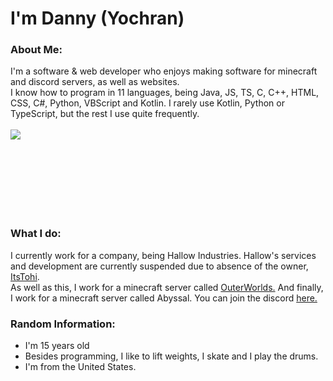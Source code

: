 # I'm Danny (Yochran)

### About Me:
I'm a software & web developer who enjoys making software for minecraft and discord servers, as well as websites.
</br>
I know how to program in 11 languages, being Java, JS, TS, C, C++, HTML, CSS, C#, Python, VBScript and Kotlin. I rarely use Kotlin, Python or TypeScript, but the rest I use quite frequently.
</br>
<br>
  <a href="https://github.com/Yochran">
    <img align="left" src="https://github-readme-stats.vercel.app/api/top-langs/?username=Yochran&theme=dark&layout=compact&exclude_repo=vCores,MonsoonSMP,InvadedSoup,yoSSTool&langs_count=6"/>
  </a>
</br>

<br></br>
<br></br>
<br></br>

### What I do:
I currently work for a company, being Hallow Industries. Hallow's services and development are currently suspended due to absence of the owner, [ItsTohi](https://github.com/ItsTohi).
</br>
As well as this, I work for a minecraft server called [OuterWorlds.](https://outerworlds.us)
And finally, I work for a minecraft server called Abyssal. You can join the discord [here.](https://discord.gg/a3ATJFNNhQ)
</br>
### Random Information:
  - I'm 15 years old
  - Besides programming, I like to lift weights, I skate and I play the drums.
  - I'm from the United States. 
